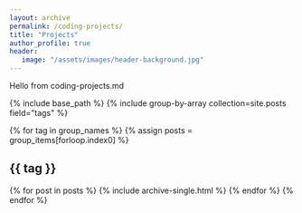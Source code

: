 ```yaml
---
layout: archive
permalink: /coding-projects/
title: "Projects"
author_profile: true
header: 
   image: "/assets/images/header-background.jpg" 
---
```


Hello from coding-projects.md

{% include base_path %}
{% include group-by-array collection=site.posts field="tags" %}

{% for tag in group_names %}
  {% assign posts = group_items[forloop.index0] %}
  <h2 id="{{ tag | slugify }}" class="archive__subtitle">{{ tag }}</h2>
  {% for post in posts %}
    {% include archive-single.html %}
  {% endfor %}
{% endfor %}
